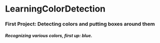 # LearningColorDetection
### First Project: **Detecting colors and putting boxes around them**
##### Recognizing various colors, first up: blue.

